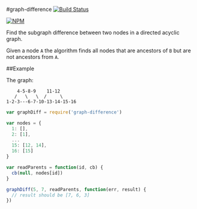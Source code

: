 #graph-difference
[![Build Status](https://travis-ci.org/mirkokiefer/graph-difference.png?branch=master)](https://travis-ci.org/mirkokiefer/graph-difference)

[![NPM](https://nodei.co/npm/graph-difference.png)](https://nodei.co/npm/graph-difference/)

Find the subgraph difference between two nodes in a directed acyclic graph.

Given a node `A` the algorithm finds all nodes that are ancestors of `B` but are not ancestors from `A`.

##Example

The graph:

```
    4-5-8-9    11-12
   /   \   \  /     \
1-2-3---6-7-10-13-14-15-16
```

``` js
var graphDiff = require('graph-difference')

var nodes = {
  1: [],
  2: [1],
  ...
  15: [12, 14],
  16: [15]
}

var readParents = function(id, cb) {
  cb(null, nodes[id])
}

graphDiff(5, 7, readParents, function(err, result) {
  // result should be [7, 6, 3]
})
```

